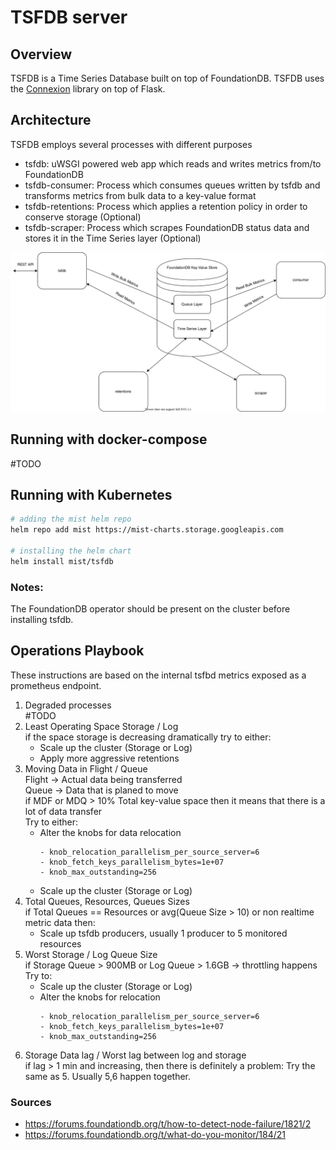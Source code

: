 # TSFDB server

## Overview
TSFDB is a Time Series Database built on top of FoundationDB.
TSFDB uses the [Connexion](https://github.com/zalando/connexion) library on top of Flask.

## Architecture
TSFDB employs several processes with different purposes
* tsfdb: uWSGI powered web app which reads and writes metrics from/to FoundationDB
* tsfdb-consumer: Process which consumes queues written by tsfdb and transforms metrics from bulk data to a key-value format
* tsfdb-retentions: Process which applies a retention policy in order to conserve storage (Optional)
* tsfdb-scraper: Process which scrapes FoundationDB status data and stores it in the Time Series layer (Optional)

![Architecture.svg](Architecture.svg)

## Running with docker-compose
#TODO

## Running with Kubernetes

```bash
# adding the mist helm repo
helm repo add mist https://mist-charts.storage.googleapis.com

# installing the helm chart
helm install mist/tsfdb
```
### Notes:
The FoundationDB operator should be present on the cluster before installing tsfdb.

## Operations Playbook
These instructions are based on the internal tsfbd metrics exposed as a prometheus endpoint.
1) Degraded processes\
 #TODO
2) Least Operating Space Storage / Log\
 if the space storage is decreasing dramatically try to either:
   * Scale up the cluster (Storage or Log)
   * Apply more aggressive retentions
3) Moving Data in Flight / Queue\
Flight -> Actual data being transferred\
Queue -> Data that is planed to move\
 if MDF or MDQ > 10% Total key-value space then it means that there is a lot of data transfer\
 Try to either:
   * Alter the knobs for data relocation
        ```
        - knob_relocation_parallelism_per_source_server=6
        - knob_fetch_keys_parallelism_bytes=1e+07
        - knob_max_outstanding=256
        ```
   * Scale up the cluster (Storage or Log)
4) Total Queues, Resources, Queues Sizes\
if Total Queues == Resources or avg(Queue Size > 10) or non realtime metric data then:
   * Scale up tsfdb producers, usually 1 producer to 5 monitored resources
5) Worst Storage / Log Queue Size\
   if Storage Queue > 900MB or Log Queue > 1.6GB -> throttling happens\
   Try to:
   * Scale up the cluster (Storage or Log)
   * Alter the knobs for relocation
        ```
        - knob_relocation_parallelism_per_source_server=6
        - knob_fetch_keys_parallelism_bytes=1e+07
        - knob_max_outstanding=256
        ```
6) Storage Data lag / Worst lag between log and storage\
   if lag > 1 min and increasing, then there is definitely a problem:
   Try the same as 5. Usually 5,6 happen together.

### Sources
* https://forums.foundationdb.org/t/how-to-detect-node-failure/1821/2
* https://forums.foundationdb.org/t/what-do-you-monitor/184/21
